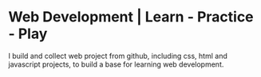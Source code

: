 # Web Development | Learn - Practice - Play

I build and collect web project from github, including css, html and javascript projects, to build a base for learning web development.
